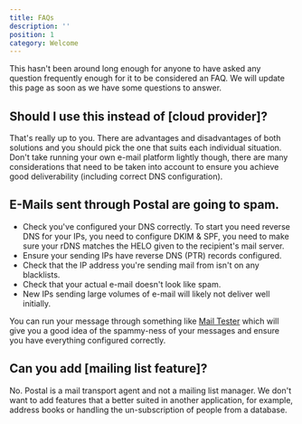 ```yaml
---
title: FAQs
description: ''
position: 1
category: Welcome
---
```

This hasn't been around long enough for anyone to have asked any question frequently enough for it to be considered an FAQ. We will update this page as soon as we have some questions to answer.

## Should I use this instead of [cloud provider]?

That's really up to you. There are advantages and disadvantages of both solutions and you should pick the one that suits each individual situation. Don't take running your own e-mail platform lightly though, there are many considerations that need to be taken into account to ensure you achieve good deliverability (including correct DNS configuration).

## E-Mails sent through Postal are going to spam.

* Check you've configured your DNS correctly. To start you need reverse DNS for your IPs, you need to configure DKIM & SPF, you need to make sure your rDNS matches the HELO given to the recipient's mail server.
* Ensure your sending IPs have reverse DNS (PTR) records configured.
* Check that the IP address you're sending mail from isn't on any blacklists.
* Check that your actual e-mail doesn't look like spam.
* New IPs sending large volumes of e-mail will likely not deliver well initially.

You can run your message through something like [Mail Tester](https://www.mail-tester.com) which will give you a good idea of the spammy-ness of your messages and ensure you have everything configured correctly.

## Can you add [mailing list feature]?

No. Postal is a mail transport agent and not a mailing list manager. We don't want to add features that a better suited in another application, for example, address books or handling the un-subscription of people from a database.

